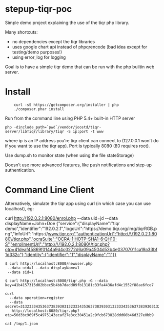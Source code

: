 stepup-tiqr-poc
===============

Simple demo project explaining the use of the tiqr php library.

Many shortcuts:

- no dependencies except the tiqr libraries
- uses google chart api instead of phpqrencode (bad idea except for testing/demo purposes!)
- using error_log for logging

Goal is to have a simple tiqr demo that can be run with the php builtin web server.

Install
===

        curl -sS https://getcomposer.org/installer | php
        ./composer.phar install

Run from the command line using PHP 5.4+ built-in HTTP server

	php -dinclude_path=`pwd`/vendor/joostd/tiqr-server/libTiqr/library/tiqr -S ip:port -t www

where ip is an IP address you're tiqr client can connect to (127.0.0.1 won't do if you want to use the tiqr app). Port is typically 8080 (80 requires root).

Use dump.sh to monitor state (when using the file stateStorage)

Doesn't use more advanced features, like push notifications and step-up authentication.

Command Line Client
===

Alternatively, simulate the tiqr app using curl (in which case you can use localhost), eg:

curl http://192.0.2.1:8080/enrol.php --data uid=jd --data displayName=John+Doe
{"service":{"displayName":"tiqr demo","identifier":"192.0.2.1","logoUrl":"https:\/\/demo.tiqr.org\/img\/tiqrRGB.png","infoUrl":"https:\/\/www.tiqr.org","authenticationUrl":"http:\/\/192.0.2.1:8080\/tiqr.php","ocraSuite":"OCRA-1:HOTP-SHA1-6:QH10-S","enrollmentUrl":"http:\/\/192.0.2.1:8080\/tiqr.php?otp=41deaf45869f0144a9d4c0272d6a09a4504d53b4e03707011ca19a33bf1d332c"},"identity":{"identifier":"1","displayName":"1"}}


	$ curl http://localhost:8080/newuser.php
	 --data uid=1 --data displayName=1
	 --data sid=1
	 
	$ curl http://localhost:8080/tiqr.php -G --data key=41b4157315d02bbec5b4bb7dadd09fb13181c33fa4436afd4c1552f88ae6fce7

	curl
	  --data operation=register
	  --data secret=3132333435363738393031323334353637383930313233343536373839303132
	   http://localhost:8080/tiqr.php?otp=50d3bc969f5c4975143ecaf27e3cc30451a2c9fcb673828ddd60b46d327e0bb9

	cat /tmp/1.json 
